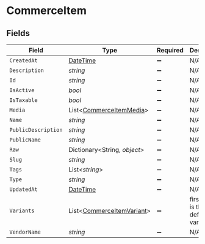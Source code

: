 # CommerceItem


## Fields

| Field                                                                                 | Type                                                                                  | Required                                                                              | Description                                                                           |
| ------------------------------------------------------------------------------------- | ------------------------------------------------------------------------------------- | ------------------------------------------------------------------------------------- | ------------------------------------------------------------------------------------- |
| `CreatedAt`                                                                           | [DateTime](https://learn.microsoft.com/en-us/dotnet/api/system.datetime?view=net-5.0) | :heavy_minus_sign:                                                                    | N/A                                                                                   |
| `Description`                                                                         | *string*                                                                              | :heavy_minus_sign:                                                                    | N/A                                                                                   |
| `Id`                                                                                  | *string*                                                                              | :heavy_minus_sign:                                                                    | N/A                                                                                   |
| `IsActive`                                                                            | *bool*                                                                                | :heavy_minus_sign:                                                                    | N/A                                                                                   |
| `IsTaxable`                                                                           | *bool*                                                                                | :heavy_minus_sign:                                                                    | N/A                                                                                   |
| `Media`                                                                               | List<[CommerceItemMedia](../../Models/Components/CommerceItemMedia.md)>               | :heavy_minus_sign:                                                                    | N/A                                                                                   |
| `Name`                                                                                | *string*                                                                              | :heavy_minus_sign:                                                                    | N/A                                                                                   |
| `PublicDescription`                                                                   | *string*                                                                              | :heavy_minus_sign:                                                                    | N/A                                                                                   |
| `PublicName`                                                                          | *string*                                                                              | :heavy_minus_sign:                                                                    | N/A                                                                                   |
| `Raw`                                                                                 | Dictionary<String, *object*>                                                          | :heavy_minus_sign:                                                                    | N/A                                                                                   |
| `Slug`                                                                                | *string*                                                                              | :heavy_minus_sign:                                                                    | N/A                                                                                   |
| `Tags`                                                                                | List<*string*>                                                                        | :heavy_minus_sign:                                                                    | N/A                                                                                   |
| `Type`                                                                                | *string*                                                                              | :heavy_minus_sign:                                                                    | N/A                                                                                   |
| `UpdatedAt`                                                                           | [DateTime](https://learn.microsoft.com/en-us/dotnet/api/system.datetime?view=net-5.0) | :heavy_minus_sign:                                                                    | N/A                                                                                   |
| `Variants`                                                                            | List<[CommerceItemVariant](../../Models/Components/CommerceItemVariant.md)>           | :heavy_minus_sign:                                                                    | first variant is the default variant                                                  |
| `VendorName`                                                                          | *string*                                                                              | :heavy_minus_sign:                                                                    | N/A                                                                                   |